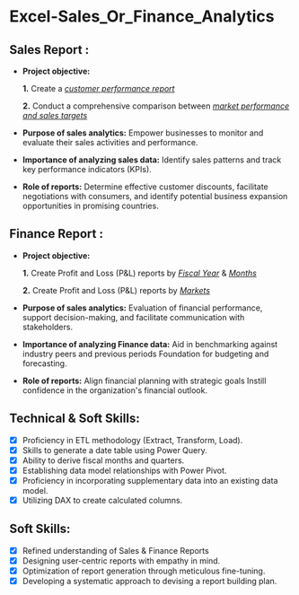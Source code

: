 # Excel-Sales_Or_Finance_Analytics
## Sales Report :


- **Project objective:** 

    **1.** Create a _[customer performance report](https://github.com/RAMGHARIA26/Excel-Sales_Or_Finance_Analytics/blob/main/AtliQ%20Hardware%20all%20customer%20performance%20report.pdf)_ 

    **2.** Conduct a comprehensive comparison between _[market performance and sales targets](https://github.com/RAMGHARIA26/Excel-Sales_Or_Finance_Analytics/blob/main/AtliQ%20Hardware%20Market%20Performance%20vs%20Target.pdf)_

- **Purpose of sales analytics:** Empower businesses to monitor and evaluate their sales activities and performance.

- **Importance of analyzing sales data:** Identify sales patterns and track key performance indicators (KPIs).

- **Role of reports:** Determine effective customer discounts, facilitate negotiations with consumers, and identify potential business expansion opportunities in promising countries.


## Finance Report :

- **Project objective:** 

    **1.** Create Profit and Loss (P&L) reports by _[Fiscal Year](https://github.com/RAMGHARIA26/Excel-Sales_Or_Finance_Analytics/blob/main/P%20%26%20L%20By%20Fiscal%20Year.pdf)_ & _[Months](https://github.com/RAMGHARIA26/Excel-Sales_Or_Finance_Analytics/blob/main/P%20%26%20L%20By%20Fiscal%20Month.pdf)_ 

   **2.** Create Profit and Loss (P&L) reports by _[Markets](https://github.com/RAMGHARIA26/Excel-Sales_Or_Finance_Analytics/blob/main/P%20%26%20L%20for%20Market.pdf)_

- **Purpose of sales analytics:** Evaluation of financial performance, support decision-making, and facilitate communication with stakeholders.

- **Importance of analyzing Finance data:** Aid in benchmarking against industry peers and previous periods Foundation for budgeting and forecasting.

- **Role of reports:** Align financial planning with strategic goals Instill confidence in the organization's financial outlook.


## Technical & Soft Skills:
- [x]	Proficiency in ETL methodology (Extract, Transform, Load).
- [x]	Skills to generate a date table using Power Query.
- [x]	Ability to derive fiscal months and quarters.
- [x]	Establishing data model relationships with Power Pivot.
- [x]	Proficiency in incorporating supplementary data into an existing data model.
- [x]	Utilizing DAX to create calculated columns.

## Soft Skills:
- [x]	Refined understanding of Sales & Finance Reports
- [x]	Designing user-centric reports with empathy in mind.
- [x]	Optimization of report generation through meticulous fine-tuning.
- [x]	Developing a systematic approach to devising a report building plan.
